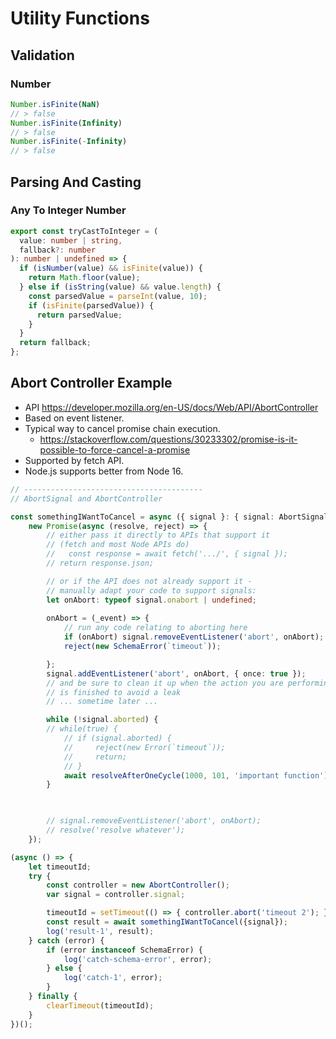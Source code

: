 # Utility Functions

## Validation
### Number
```js
Number.isFinite(NaN)
// > false
Number.isFinite(Infinity)
// > false
Number.isFinite(-Infinity)
// > false
```

## Parsing And Casting
### Any To Integer Number
```ts
export const tryCastToInteger = (
  value: number | string,
  fallback?: number
): number | undefined => {
  if (isNumber(value) && isFinite(value)) {
    return Math.floor(value);
  } else if (isString(value) && value.length) {
    const parsedValue = parseInt(value, 10);
    if (isFinite(parsedValue)) {
      return parsedValue;
    }
  }
  return fallback;
};
```

## Abort Controller Example
- API https://developer.mozilla.org/en-US/docs/Web/API/AbortController
- Based on event listener.
- Typical way to cancel promise chain execution.
  - https://stackoverflow.com/questions/30233302/promise-is-it-possible-to-force-cancel-a-promise
- Supported by fetch API.
- Node.js supports better from Node 16.

```ts
// ----------------------------------------
// AbortSignal and AbortController

const somethingIWantToCancel = async ({ signal }: { signal: AbortSignal}) => 
    new Promise(async (resolve, reject) => {
        // either pass it directly to APIs that support it
        // (fetch and most Node APIs do)
        //   const response = await fetch('.../', { signal });
        // return response.json;

        // or if the API does not already support it -
        // manually adapt your code to support signals:
        let onAbort: typeof signal.onabort | undefined;
        
        onAbort = (_event) => {
            // run any code relating to aborting here
            if (onAbort) signal.removeEventListener('abort', onAbort);
            reject(new SchemaError(`timeout`));

        };
        signal.addEventListener('abort', onAbort, { once: true });
        // and be sure to clean it up when the action you are performing
        // is finished to avoid a leak
        // ... sometime later ...

        while (!signal.aborted) {
        // while(true) {
            // if (signal.aborted) {
            //     reject(new Error(`timeout`));
            //     return;
            // }
            await resolveAfterOneCycle(1000, 101, 'important function');
        }

        

        // signal.removeEventListener('abort', onAbort);
        // resolve('resolve whatever');
    });

(async () => {
    let timeoutId;
    try {
        const controller = new AbortController();
        var signal = controller.signal;

        timeoutId = setTimeout(() => { controller.abort('timeout 2'); }, 1500);
        const result = await somethingIWantToCancel({signal});
        log('result-1', result);
    } catch (error) {
        if (error instanceof SchemaError) {
            log('catch-schema-error', error);
        } else {
            log('catch-1', error);
        }
    } finally {
        clearTimeout(timeoutId);
    }
})();
```
